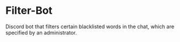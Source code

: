 # Filter-Bot
Discord bot that filters certain blacklisted words in the chat, which are specified by an administrator.

